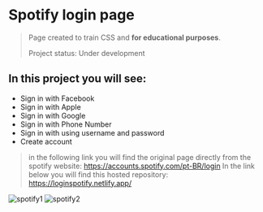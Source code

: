 <h1>Spotify login page</h1>

> Page created to train CSS and **for educational purposes**.
> 
> Project status: Under development

<h2>In this project you will see:</h2>

* Sign in with Facebook
* Sign in with Apple
* Sign in with Google
* Sign in with Phone Number
* Sign in with using username and password
* Create account


> in the following link you will find the original page directly from the spotify website: https://accounts.spotify.com/pt-BR/login
> In the link below you will find this hosted repository: https://loginspotify.netlify.app/

![spotify1](https://user-images.githubusercontent.com/105439209/199594358-5785b83c-6c8b-4008-b858-6a0708d6f82b.png)
![spotify2](https://user-images.githubusercontent.com/105439209/199594376-dc5e0197-935a-4da9-9dbe-a283c5d7ea32.png)
